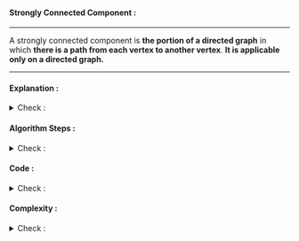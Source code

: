 #### Strongly Connected Component : 
<hr>
A strongly connected component is <b>the portion of a directed graph</b> in which <b>there is a path from each vertex to another vertex</b>. <b>It is applicable only on a directed graph.</b>

<hr>

#### Explanation :
<details> 
  <summary>Check : </summary>
  Source : http://www.shafaetsplanet.com/?p=2531
  <br>
  <img src="../images/SCC_1.png">
  
  </details>
  
#### Algorithm Steps :
<details> 
  <summary>Check : </summary> 
  All Steps Listed Below one after another.Then a problem is Solved based on the given Steps.
  
  <ol>
  </ol>  
    
  </details>
  
  
#### Code :
<details> 
  <summary>Check : </summary> 
  
</details>

#### Complexity :
<details> 
  <summary>Check : </summary> 
  In this Algorithm , we have used DFS two times only. So , Complexity : 
  <b> O ( V + E ) </b> . 
  </details>
